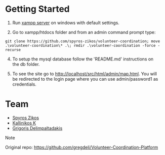 # Getting Started

1. Run [xampp server](https://www.apachefriends.org/download.html) on windows with default settings.

2. Go to xampp/htdocs folder and from an admin command prompt type:
```shell
git clone https://github.com/spyros-zikos/volunteer-coordination; move .\volunteer-coordination\* .\; rmdir .\volunteer-coordination -force -recurse
```

4. To setup the mysql database follow the 'README.md' instructions on the db folder.

5. To see the site go to [http://localhost/src/html/admin/map.html](http://localhost/src/html/admin/map.html). You will be redirected to the login page where you can use admin/password1 as credentials.

# Team

- [Spyros Zikos](https://github.com/spyros-zikos)
- [Kallinikos K](https://github.com/Kall-K)
- [Grigoris Delimpaltadakis](https://github.com/gregdeli)


> [!NOTE]
> Original repo: https://github.com/gregdeli/Volunteer-Coordination-Platform
